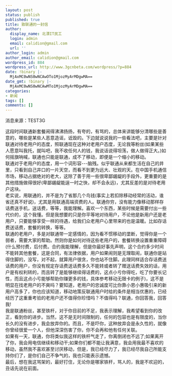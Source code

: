 ```yaml
---
layout: post
status: publish
published: true
title: 致联通的一封信
author:
  display_name: 北漂IT民工
  login: admin
  email: calidion@gmail.com
  url: ''
author_login: admin
author_email: calidion@gmail.com
wordpress_id: 884
wordpress_url: http://www.3gcnbeta.com/wordpress/?p=884
date: !binary |-
  MjAxMC0wNS0wNCAwOTo1MjozMyArMDgwMA==
date_gmt: !binary |-
  MjAxMC0wNS0wNCAwMTo1MjozMyArMDgwMA==
categories:
- 新闻
tags: []
comments: []
---
```

<p>消息来源：TEST3G</p>
<p>这段时间联通新套餐闹得沸沸扬扬，有夸的，有骂的，总体来讲能够分清哪些是善意的，哪些是某些人恶意造谣，诋毁的。下边就说说我的一些看法吧，主要是针对联通对待老用户的态度，照联通现在这种对老用户态度，无论我等粉丝(如果某些人愿意叫我托，就叫吧，我不收任何人的钱，我说话说得坦荡，做人做得正大。)如何摇旗呐喊，联通也只能是联通，成不了移动，即便是一个缩小的移动。<br />
联通对于老用户的态度，用一个词形容---脑残。似乎联通从来都生活在自己的井里，只看到自己井口的一片天空，而看不到更为远大、壮观的天。在中国手机通信市场，移动占据绝对的老大，这除了善于用一些很卑鄙龌龊的手段外，更重要的是其他措施做得很好(卑鄙龌龊能逞一时之快，却不会永远)，尤其反差的是对待老用户这块。<br />
老实说，用联通的，并不是为了省那几个鸟钱(事实上若扣除移动经常的活动，谁省还真不好说)，尤其是用联通高端资费的人。联通你穷，没有能力像移动那样存话费送手机，送话费，等等，我能理解。喜欢一个东西，某些时候是需要付出一些代价的，这个我懂。但是我想要的只是你平等地对待用户，不论他是新用户还是老用户，只要能够享受一样的待遇，给我们众老用户心里带来的也是温暖。比如存话费送话费，套餐的转换，等等。<br />
联通的老用户，多是对联通带一定感情的，因为看不惯移动的垄断，觉得你是一个弱者，需要大家的帮助。然则你是如何对待这些老用户的，套餐转换设置重重障碍(什么预付费，后付费。合约我能理解，但是你最好事先声明，这个合约多少时间不能转其他套餐，这是合同，有法律依据，用户如果闹则是无理取闹，联通你是站得住脚的，没写，对不起，就算用户很贪，你也站不住脚。此理同样适合存话费送话费的用户，你没有规定存话费送话费多久不能转或者转了赠送话费失效的话，用户是有权利转的，而且转了是能够继续得话费的，这点小亏你得吃，吃了你要长记性，而且这点小亏能够帮助你赚更多的钱，具体参考移动无限卡的例子)，这不是明显在找老用户的不爽吗？要知道，老用户的忠诚度可比你靠小恩小惠吸引来的新用户高多了，你也应该知道，移动地策反联通用户时给的条件是相当优惠的，已经经历了这重重考验的老用户还不值得你珍惜吗？不值得吗？联通，你回答我，回答我!<br />
我是联通粉丝，甚至铁杆，对于你目前的不足，我表示理解，我希望看到你的改正，看到你的进步。当然，这不是无时间限制的，任何的包容也是有限度的，当你长久的没有进步，我会放弃你的。而且，不是吓你，这种放弃会是永久性的，就像你曾经很爱一个人，但他深深伤害了你，你不会再和他有任何关联。<br />
如果有一天，联通，你将类似我这样的铁杆气走了，你离倒闭也不远了;如果离开了你，我会用电信继续和移动干;如果你们都不能让我满意，我会用我最不喜欢的移动，虽然我不喜欢甚至讨厌移动，但是，我已经尽力了，我已经尽我自己所能支持你们了，是你们自己不争气的，我也只能表示遗憾。<br />
最后，想在我这骂架的，最好打住，无论你是哪家铁杆，骂人的，我是不欢迎的，丑话先说在前面。</p>
